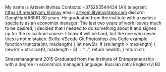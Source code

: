 My name is Artsem litvinau
Contacts:
+375293544434 (A1)
telegram: https://t.me/artyom_litvinov
email: artyom.litvinov@me.com
discord: GooglFight#6561
30 years. He graduated from the institute with a useless specialty as an economist manager. The last two years of work leaves much to be desired, I decided that I needed to do something about it and signed up for the rs scchool course. I know it will be hard, but the one who never tries is not mistaken.
Skills:
VScode
Git
Photoshop
Jira
Code example
function truncate(str, maxlength) { let newStr; if (str.length > maxlength) { newStr = str.slice(0, maxlength - 3) + “…”; return newStr; } return str;

Stressmanagment 2015
Graduated from the Institute of Entrepreneurship with a degree in economics manager
Language:
Russian nativ
English lvl B2
